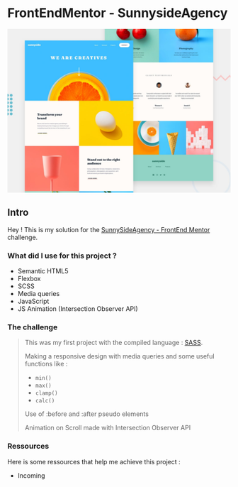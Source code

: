 # FrontEndMentor - SunnysideAgency

![Design preview for the SunnySideAgency coding challenge](./design/desktop-preview.jpg)

## Intro

Hey ! This is my solution for the [SunnySideAgency - FrontEnd Mentor](https://www.frontendmentor.io/challenges/sunnyside-agency-landing-page-7yVs3B6ef) challenge.

### What did I use for this project ?

 - Semantic HTML5
 - Flexbox 
 - SCSS
 - Media queries
 - JavaScript
 - JS Animation (Intersection Observer API)

### The challenge 

> This was my first project with the compiled language : [SASS](https://sass-lang.com).
>
> Making a responsive design with media queries and some useful functions like :
> - `min()`
> - `max()`
> - `clamp()`
> - `calc()`
>
> Use of :before and :after pseudo elements
>
> Animation on Scroll made with Intersection Observer API

### Ressources

Here is some ressources that help me achieve this project :

- Incoming